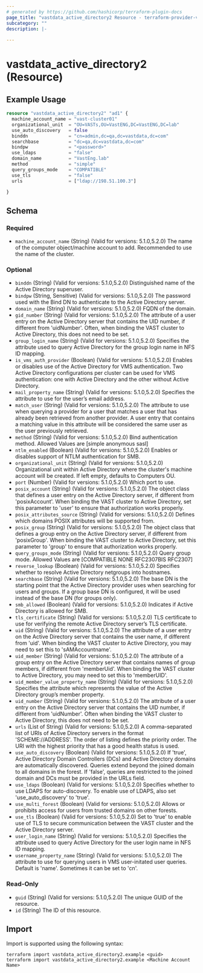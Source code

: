 ```yaml
---
# generated by https://github.com/hashicorp/terraform-plugin-docs
page_title: "vastdata_active_directory2 Resource - terraform-provider-vastdata"
subcategory: ""
description: |-
  
---
```


# vastdata_active_directory2 (Resource)



## Example Usage

```terraform
resource "vastdata_active_directory2" "ad1" {
  machine_account_name = "vast-cluster01"
  organizational_unit  = "OU=VASTs,OU=VastENG,DC=VastENG,DC=lab"
  use_auto_discovery   = false
  binddn               = "cn=admin,dc=qa,dc=vastdata,dc=com"
  searchbase           = "dc=qa,dc=vastdata,dc=com"
  bindpw               = "<password>"
  use_ldaps            = "false"
  domain_name          = "VastEng.lab"
  method               = "simple"
  query_groups_mode    = "COMPATIBLE"
  use_tls              = "false"
  urls                 = ["ldap://198.51.100.3"]

}
```

<!-- schema generated by tfplugindocs -->
## Schema

### Required

- `machine_account_name` (String) (Valid for versions: 5.1.0,5.2.0) The name of the computer object/machine account to add. Recommended to use the name of the cluster.

### Optional

- `binddn` (String) (Valid for versions: 5.1.0,5.2.0) Distinguished name of the Active Directory superuser.
- `bindpw` (String, Sensitive) (Valid for versions: 5.1.0,5.2.0) The password used with the Bind DN to authenticate to the Active Directory server.
- `domain_name` (String) (Valid for versions: 5.1.0,5.2.0) FQDN of the domain.
- `gid_number` (String) (Valid for versions: 5.1.0,5.2.0) The attribute of a user entry on the Active Directory server that contains the UID number, if different from 'uidNumber'. Often, when binding the VAST cluster to Active Directory, this does not need to be set.
- `group_login_name` (String) (Valid for versions: 5.1.0,5.2.0) Specifies the attribute used to query Active Directory for the group login name in NFS ID mapping.
- `is_vms_auth_provider` (Boolean) (Valid for versions: 5.1.0,5.2.0) Enables or disables use of the Active Directory for VMS authentication. Two Active Directory configurations per cluster can be used for VMS authentication: one with Active Directory and the other without Active Directory.
- `mail_property_name` (String) (Valid for versions: 5.1.0,5.2.0) Specifies the attribute to use for the user’s email address.
- `match_user` (String) (Valid for versions: 5.1.0,5.2.0) The attribute to use when querying a provider for a user that matches a user that has already been retrieved from another provider. A user entry that contains a matching value in this attribute will be considered the same user as the user previously retrieved.
- `method` (String) (Valid for versions: 5.1.0,5.2.0) Bind authentication method. Allowed Values are [simple anonymous sasl]
- `ntlm_enabled` (Boolean) (Valid for versions: 5.1.0,5.2.0) Enables or disables support of NTLM authentication for SMB.
- `organizational_unit` (String) (Valid for versions: 5.1.0,5.2.0) Organizational unit within Active Directory where the cluster's machine account will be created. If left empty, defaults to Computers OU.
- `port` (Number) (Valid for versions: 5.1.0,5.2.0) Which port to use.
- `posix_account` (String) (Valid for versions: 5.1.0,5.2.0) The object class that defines a user entry on the Active Directory server, if different from 'posixAccount'. When binding the VAST cluster to Active Directory, set this parameter to 'user' to ensure that authorization works properly.
- `posix_attributes_source` (String) (Valid for versions: 5.1.0,5.2.0) Defines which domains POSIX attributes will be supported from.
- `posix_group` (String) (Valid for versions: 5.1.0,5.2.0) The object class that defines a group entry on the Active Directory server, if different from 'posixGroup'. When binding the VAST cluster to Active Directory, set this parameter to 'group' to ensure that authorization works properly.
- `query_groups_mode` (String) (Valid for versions: 5.1.0,5.2.0) Query group mode. Allowed Values are [COMPATIBLE NONE RFC2307BIS RFC2307]
- `reverse_lookup` (Boolean) (Valid for versions: 5.1.0,5.2.0) Specifies whether to resolve Active Directory netgroups into hostnames.
- `searchbase` (String) (Valid for versions: 5.1.0,5.2.0) The base DN is the starting point that the Active Directory provider uses when searching for users and groups. If a group base DN is configured, it will be used instead of the base DN (for groups only).
- `smb_allowed` (Boolean) (Valid for versions: 5.1.0,5.2.0) Indicates if Active Directory is allowed for SMB.
- `tls_certificate` (String) (Valid for versions: 5.1.0,5.2.0) TLS certificate to use for verifying the remote Active Directory server’s TLS certificate.
- `uid` (String) (Valid for versions: 5.1.0,5.2.0) The attribute of a user entry on the Active Directory server that contains the user name, if different from 'uid'. When binding the VAST cluster to Active Directory, you may need to set this to 'sAMAccountname'.
- `uid_member` (String) (Valid for versions: 5.1.0,5.2.0) The attribute of a group entry on the Active Directory server that contains names of group members, if different from 'memberUid'. When binding the VAST cluster to Active Directory, you may need to set this to 'memberUID'.
- `uid_member_value_property_name` (String) (Valid for versions: 5.1.0,5.2.0) Specifies the attribute which represents the value of the Active Directory group’s member property.
- `uid_number` (String) (Valid for versions: 5.1.0,5.2.0) The attribute of a user entry on the Active Directory server that contains the UID number, if different from 'uidNumber'. Often when binding the VAST cluster to Active Directory, this does not need to be set.
- `urls` (List of String) (Valid for versions: 5.1.0,5.2.0) A comma-separated list of URIs of Active Directory servers in the format 'SCHEME://ADDRESS'. The order of listing defines the priority order. The URI with the highest priority that has a good health status is used.
- `use_auto_discovery` (Boolean) (Valid for versions: 5.1.0,5.2.0) If 'true', Active Directory Domain Controllers (DCs) and Active Directory domains are automatically discovered. Queries extend beyond the joined domain to all domains in the forest. If 'false', queries are restricted to the joined domain and DCs must be provided in the URLs field.
- `use_ldaps` (Boolean) (Valid for versions: 5.1.0,5.2.0) Specifies whether to use LDAPS for auto-discovery. To enable use of LDAPS, also set 'use_auto_discovery' to 'true'.
- `use_multi_forest` (Boolean) (Valid for versions: 5.1.0,5.2.0) Allows or prohibits access for users from trusted domains on other forests.
- `use_tls` (Boolean) (Valid for versions: 5.1.0,5.2.0) Set to 'true' to enable use of TLS to secure communication between the VAST cluster and the Active Directory server.
- `user_login_name` (String) (Valid for versions: 5.1.0,5.2.0) Specifies the attribute used to query Active Directory for the user login name in NFS ID mapping.
- `username_property_name` (String) (Valid for versions: 5.1.0,5.2.0) The attribute to use for querying users in VMS user-initated user queries. Default is 'name'. Sometimes it can be set to 'cn'.

### Read-Only

- `guid` (String) (Valid for versions: 5.1.0,5.2.0) The unique GUID of the resource.
- `id` (String) The ID of this resource.

## Import

Import is supported using the following syntax:

```shell
terraform import vastdata_active_directory2.example <guid>
terraform import vastdata_active_directory2.example <Machine Account Name>
```
